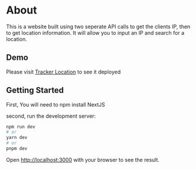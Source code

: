# About

This is a website built using two seperate API calls to get the clients IP, then to get location information. It will allow you to input an IP and search for a location.

## Demo

Please visit [Tracker Location](https://tracker-loc.vercel.app/) to see it deployed

## Getting Started

First, You will need to npm install NextJS

second, run the development server:

```bash
npm run dev
# or
yarn dev
# or
pnpm dev
```

Open [http://localhost:3000](http://localhost:3000) with your browser to see the result.
